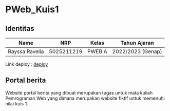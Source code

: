 # PWeb_Kuis1

## Identitas
| Name           | NRP        | Kelas     | Tahun Ajaran      |
| ---            | ---        | ----------|---                |
| Rayssa Ravelia | 5025211219 |PWEB A     | 2022/2023 (Genap) |

Link deploy : [deploy](https://kuis1-pweb-rayrednet.vercel.app/)

## Portal berita
Website portal berita yang dibuat merupakan tugas untuk mata kuliah Pemrograman Web yang dimana merupakan website fiktif untuk memenuhi nilai kuis 1.
